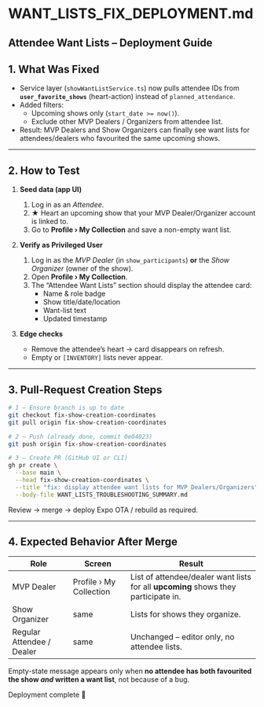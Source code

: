 # WANT_LISTS_FIX_DEPLOYMENT.md  
Attendee Want Lists – Deployment Guide
------------------------------------------------

## 1. What Was Fixed
* Service layer (`showWantListService.ts`) now pulls attendee IDs from **`user_favorite_shows`** (heart-action) instead of `planned_attendance`.
* Added filters:
  * Upcoming shows only (`start_date >= now()`).
  * Exclude other MVP Dealers / Organizers from attendee list.
* Result: MVP Dealers and Show Organizers can finally see want lists for attendees/dealers who favourited the same upcoming shows.

---

## 2. How to Test

1. **Seed data (app UI)**
   1. Log in as an *Attendee*.
   2. ★ Heart an upcoming show that your MVP Dealer/Organizer account is linked to.
   3. Go to **Profile › My Collection** and save a non-empty want list.

2. **Verify as Privileged User**
   1. Log in as the *MVP Dealer* (in `show_participants`) **or** the *Show Organizer* (owner of the show).
   2. Open **Profile › My Collection**.
   3. The “Attendee Want Lists” section should display the attendee card:
      * Name & role badge  
      * Show title/date/location  
      * Want-list text  
      * Updated timestamp

3. **Edge checks**
   * Remove the attendee’s heart → card disappears on refresh.
   * Empty or `[INVENTORY]` lists never appear.

---

## 3. Pull-Request Creation Steps

```bash
# 1 – Ensure branch is up to date
git checkout fix-show-creation-coordinates
git pull origin fix-show-creation-coordinates

# 2 – Push (already done, commit 0e04023)
git push origin fix-show-creation-coordinates

# 3 – Create PR (GitHub UI or CLI)
gh pr create \
  --base main \
  --head fix-show-creation-coordinates \
  --title "fix: display attendee want lists for MVP Dealers/Organizers" \
  --body-file WANT_LISTS_TROUBLESHOOTING_SUMMARY.md
```

Review -> merge -> deploy Expo OTA / rebuild as required.

---

## 4. Expected Behavior After Merge

| Role | Screen | Result |
|------|--------|--------|
| MVP Dealer | Profile › My Collection | List of attendee/dealer want lists for all **upcoming** shows they participate in. |
| Show Organizer | same | Lists for shows they organize. |
| Regular Attendee / Dealer | same | Unchanged – editor only, no attendee lists. |

Empty-state message appears only when **no attendee has both favourited the show *and* written a want list**, not because of a bug.

Deployment complete 🚀
